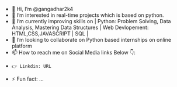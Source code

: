 - 👋 Hi, I’m @gangadhar2k4
- 👀 I’m interested in real-time projects which is based on python.
- 🌱 I’m currently improving skills on | Python: Problem Solving, Data Analysis, Mastering Data Structures | Web Devlopement: HTML,CSS,JAVASCRIPT | SQL | 
- 💞️ I’m looking to collaborate on Python based internships on online platform
- 📫 How to reach me on Social Media links Below 👇:
-     👉 Linkdin: URL
- ⚡ Fun fact: ...
<!---
gangadhar2k4/gangadhar2k4 is a ✨ special ✨ repository because its `README.md` (this file) appears on your GitHub profile.
You can click the Preview link to take a look at your changes.
--->
